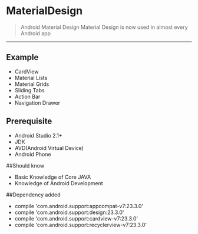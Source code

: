 # MaterialDesign
>Android Material Design
Material Design is now used in almost every Android app
*** 

## Example
- CardView 
- Material Lists
- Material Grids
- Sliding Tabs
- Action Bar
- Navigation Drawer


## Prerequisite 
- Android Studio 2.1+
- JDK
- AVD(Android Virtual Device)
- Android Phone

##Should know
- Basic Knowledge of Core JAVA
- Knowledge of Android Development

##Dependency added
- compile 'com.android.support:appcompat-v7:23.3.0'
-   compile 'com.android.support:design:23.3.0'
-  compile 'com.android.support:cardview-v7:23.3.0'
-  compile 'com.android.support:recyclerview-v7:23.3.0'
 
